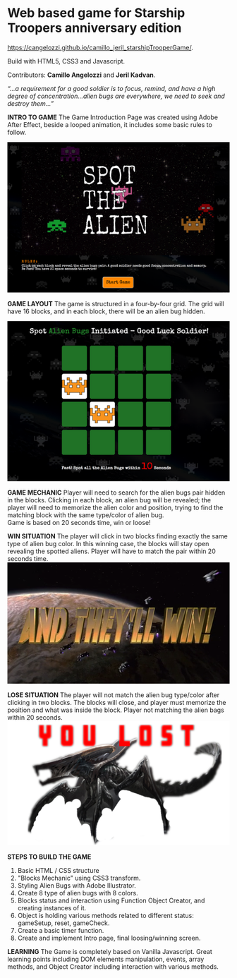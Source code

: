 # Web based game for Starship Troopers anniversary edition

https://cangelozzi.github.io/camillo_jeril_starshipTrooperGame/. 

Build with HTML5, CSS3 and Javascript.

Contributors: **Camillo Angelozzi** and **Jeril Kadvan**.

*“…a requirement for a good soldier is to focus, remind, and have a high degree of concentration…alien bugs are everywhere, we need to seek and destroy them…”*

**INTRO TO GAME**
The Game Introduction Page was created using Adobe After Effect, beside a looped animation, it includes some basic rules to follow.

![image](images/intro.png)

**GAME LAYOUT**
The game is structured in a four-by-four grid.  The grid will have 16 blocks, and in each block, there will be an alien bug hidden.

![image](images/readMeImg.png)

**GAME MECHANIC**
Player will need to search for the alien bugs pair hidden in the blocks.  Clicking in each block, an alien bug will be revealed; the player will need to memorize the alien color and position, trying to find the matching block with the same type/color of alien bug.  
Game is based on 20 seconds time, win or loose!

**WIN SITUATION**
The player will click in two blocks finding exactly the same type of alien bug color.  In this winning case, the blocks will stay open revealing the spotted aliens.  Player will have to match the pair within 20 seconds time.
![image](images/victory.png)

**LOSE SITUATION**
The player will not match the alien bug type/color after clicking in two blocks.  The blocks will close, and player must memorize the position and what was inside the block.  Player not matching the alien bags within 20 seconds.
![image](images/finalBug.png)

**STEPS TO BUILD THE GAME**
1. Basic HTML / CSS structure
2. "Blocks Mechanic" using CSS3 transform.  
3. Styling Alien Bugs with Adobe Illustrator.
4. Create 8 type of alien bugs with 8 colors.
5. Blocks status and interaction using Function Object Creator, and creating instances of it.
6. Object is holding various methods related to different status: gameSetup, reset, gameCheck.
7. Create a basic timer function.
8. Create and implement Intro page, final loosing/winning screen.

**LEARNING**
The Game is completely based on Vanilla Javascript.  Great learning points including DOM elements manipulation, events, array methods, and Object Creator including interaction with various methods.



















